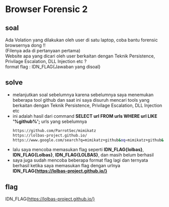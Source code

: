 # Browser Forensic 2
## soal
Ada Volation yang dilakukan oleh user di satu laptop, coba bantu forensic browsernya dong !! \
(Filenya ada di pertanyaan pertama) \
Website apa yang dicari oleh user berkaitan dengan Teknik Persistence, Privilage Escalation, DLL Injection etc ? \
format flag : IDN_FLAG{Jawaban yang disoal}

## solve
- melanjutkan soal sebelumnya karena sebelumnya saya menemukan beberapa tool github dan saat ini saya disuruh mencari tools yang berkaitan dengan Teknik Persistence, Privilage Escalation, DLL Injection etc
- ini adalah hasil dari command **SELECT url FROM urls WHERE url LIKE '%github%';** urls yang sebelumnya
  ```bash
  https://github.com/ParrotSec/mimikatz
  https://lolbas-project.github.io/
  https://www.google.com/search?q=mimikatz+github&oq=mimikatz+github&gs_lcrp=EgZjaHJvbWUqDQgAEAAYkQIYgAQYigUyDQgAEAAYkQIYgAQYigUyBwgBEAAYgAQyBwgCEAAYgAQyBwgDEAAYgAQyBwgEEAAYgAQyBwgFEAAYgAQyDQgGEAAYhgMYgAQYigUyDQgHEAAYhgMYgAQYigUyCggIEAAYgAQYogQyBwgJEAAY7wXSAQkxMDk5M2owajeoAgCwAgA&sourceid=chrome&ie=UTF-8
  ```
- lalu saya mencoba memasukan flag seperti **IDN_FLAG{lolbas}**, **IDN_FLAG{Lolbas}**, **IDN_FLAG{LOLBAS}**, dan masih belum berhasil
- saya juga sudah mencoba beberapa format flag lagi dan ternyata berhasil ketika saya memasukan flag dengan urlnya **IDN_FLAG{https://lolbas-project.github.io/}**

## flag
IDN_FLAG{https://lolbas-project.github.io/}